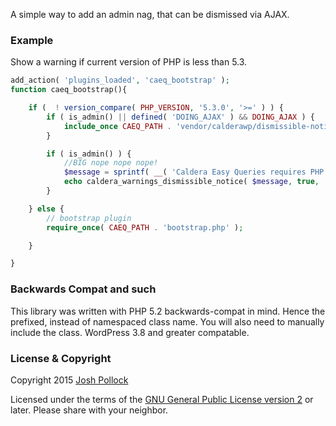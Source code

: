A simple way to add an admin nag, that can be dismissed via AJAX.

### Example
Show a warning if current version of PHP is less than 5.3.
```php
add_action( 'plugins_loaded', 'caeq_bootstrap' );
function caeq_bootstrap(){

    if (  ! version_compare( PHP_VERSION, '5.3.0', '>=' ) ) {
        if ( is_admin() || defined( 'DOING_AJAX' ) && DOING_AJAX ) {
        	include_once CAEQ_PATH . 'vendor/calderawp/dismissible-notice/src/callback_hook.php';
        }

        if ( is_admin() ) {
            //BIG nope nope nope!
            $message = sprintf( __( 'Caldera Easy Queries requires PHP version %1s or later. We strongly recommend PHP 5.4 or later for security and performance reasons. Current version is %2s.', '5.3.0', 'caldera-text-domain' ), PHP_VERSION );
            echo caldera_warnings_dismissible_notice( $message, true, 'activate_plugins' );
        }

    } else {
        // bootstrap plugin
        require_once( CAEQ_PATH . 'bootstrap.php' );

    }

}
```

### Backwards Compat and such
This library was written with PHP 5.2 backwards-compat in mind. Hence the prefixed, instead of namespaced class name. You will also need to manually include the class. WordPress 3.8 and greater compatable.


### License & Copyright
Copyright 2015  [Josh Pollock](http://JoshPress.net)

Licensed under the terms of the [GNU General Public License version 2](http://www.gnu.org/licenses/gpl-2.0.html) or later. Please share with your neighbor.
